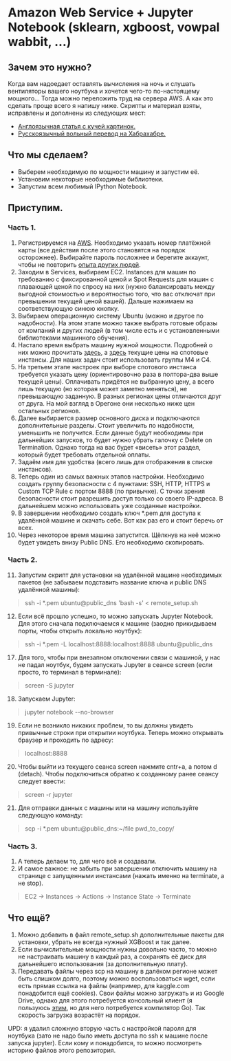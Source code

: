 # Amazon Web Service + Jupyter Notebook (sklearn, xgboost, vowpal wabbit, …)

## Зачем это нужно?
Когда вам надоедает оставлять вычисления на ночь и слушать вентиляторы вашего ноутбука и хочется чего-то по-настоящему мощного… 
Тогда можно переложить труд на сервера AWS. А как это сделать проще всего я напишу ниже. 
Скрипты и материал взяты, исправлены и дополнены из следующих мест:
- [Англоязычная статья с кучей картинок.](https://gist.github.com/iamatypeofwalrus/5183133)
- [Русскоязычный вольный перевод на Хабрахабре.](https://habrahabr.ru/post/280562/)

## Что мы сделаем?
- Выберем необходимую по мощности машину и запустим её. 
- Установим некоторые необходимые библиотеки.
- Запустим всем любимый IPython Notebook.

## Приступим.
### Часть 1. 
1. Регистрируемся на [AWS](https://aws.amazon.com/ru/). Необходимо указать номер платёжной карты (все действия после этого становятся на порядок осторожнее). Выбирайте пароль посложнее и берегите аккаунт, чтобы не повторить [опыта других людей](https://geektimes.ru/post/247794/).
2. Заходим в Services, выбираем EC2. Instances для машин по требованию с фиксированной ценой и Spot Requests для машин с плавающей ценой по спросу на них (нужно балансировать между выгодной стоимостью и вероятностью того, что вас отключат при превышении текущей ценой вашей). Дальше нажимаем на соответствующую синюю кнопку. 
3. Выбираем операционную систему Ubuntu (можно и другое по надобности). На этом этапе можно также выбрать готовые образы от компаний и других людей (в том числе есть и с установленными библиотеками машинного обучения). 
4. Настало время выбрать машину нужной мощности. Подробней о них можно прочитать [здесь](https://aws.amazon.com/ru/ec2/instance-types/), а [здесь](https://aws.amazon.com/ru/ec2/spot/pricing/) текущие цены на спотовые инстансы. Для наших задач стоит использовать группы M4 и C4. 
5. На третьем этапе настроек при выборе спотового инстанса требуется указать цену (ориентировочно раза в полтора-два выше текущей цены). Оплачивать придётся не выбранную цену, а всего лишь текущую (но которая может заметно меняться), не превышающую заданную. В разных регионах цены отличаются друг от друга. На мой взгляд в Орегоне они несколько ниже цен остальных регионов. 
6. Далее выбирается размер основного диска и подключаются дополнительные разделы. Стоит увеличить по надобности, уменьшить не получится. Если данные будут необходимы при дальнейших запусков, то будет нужно убрать галочку с Delete on Termination. Однако тогда на вас будет «висеть» этот раздел, который будет требовать отдельной оплаты. 
7. Задаём имя для удобства (всего лишь для отображения в списке инстансов). 
8. Теперь один из самых важных этапов настройки. Необходимо создать группу безопасности с 4 пунктами: SSH, HTTP, HTTPS и Custom TCP Rule с портом 8888 (по привычке). С точки зрения безопасности стоит разрешить доступ только со своего IP-адреса. В дальнейшем можно использовать уже созданные настройки. 
9. В завершении необходимо создать ключ *.pem для доступа к удалённой машине и скачать себе. Вот как раз его и стоит беречь от всех.
10. Через некоторое время машина запустится. Щёлкнув на неё можно будет увидеть внизу Public DNS. Его необходимо скопировать.

### Часть 2.
11. Запустим скрипт для установки на удалённой машине необходимых пакетов (не забываем подставить название ключа и public DNS удалённой машины):
> ssh -i *.pem ubuntu@public_dns 'bash -s' < remote_setup.sh
12. Если всё прошло успешно, то можно запускать Jupyter Notebook. Для этого сначала подключаемся к машине (заодно прикидываем порты, чтобы открыть локально ноутбук):
  > ssh -i *.pem -L localhost:8888:localhost:8888 ubuntu@public_dns
17. Для того, чтобы при внезапном отключении связи с машиной, у нас не падал ноутбук, будем запускать Jupyter в сеансе screen (если просто, то терминал в терминале):
> screen -S jupyter
18. Запускаем Jupyter:
  > jupyter notebook --no-browser
19. Если не возникло никаких проблем, то вы должны увидеть привычные строки при открытии ноутбука. Теперь можно открывать браузер и проходить по адресу:
  > localhost:8888
20. Чтобы выйти из текущего сеанса screen нажмите cntr+a, а потом d (detach). Чтобы подключиться обратно к созданному ранее сеансу следует ввести:
> screen -r jupyter
21. Для отправки данных с машины или на машину используйте следующую команду:
  > scp -i *.pem ubuntu@public_dns:~/file pwd_to_copy/

### Часть 3.
1. А теперь делаем то, для чего всё и создавали. 
2. И самое важное: не забыть при завершении отключить машину на странице с запущенными инстансами (нажать именно на terminate, а не stop).

  > EC2 -> Instances -> Actions -> Instance State -> Terminate

## Что ещё? 
1. Можно добавить в файл remote_setup.sh дополнительные пакеты для установки, убрать не всегда нужный XGBoost и так далее. 
2. Если вычислительные мощности нужны довольно часто, то можно не настраивать машину в каждый раз, а сохранять её диск для дальнейшего использования (за дополнительную плату).
3. Передавать файлы через scp на машину в далёком регионе может быть слишком долго, поэтому можно воспользоваться wget, если есть прямая ссылка на файлы (например, для kaggle.com понадобится ещё cookies). Свои файлы можно загружать и из Google Drive, однако для этого потребуется консольный клиент (я пользуюсь [этим](https://github.com/prasmussen/gdrive), но для него потребуется компилятор Go). Так скорость загрузка возрастёт на порядок.

UPD: я удалил сложную вторую часть с настройкой пароля для ноутбука (зато не надо было иметь доступа по ssh к машине после запуска jupyter). Если кому и понадобится, то можно посмотреть историю файлов этого репозитория. 

